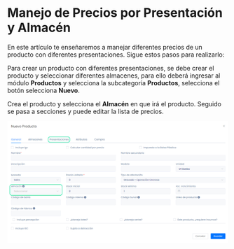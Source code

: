 # Manejo de Precios por Presentación y Almacén


En este artículo te enseñaremos a manejar diferentes precios de un producto con diferentes presentaciones. Sigue estos pasos para realizarlo:

Para crear un producto con diferentes presentaciones, se debe crear el producto y seleccionar diferentes almacenes, para ello deberá ingresar al módulo **Productos** y selecciona la subcategoría **Productos**, selecciona el botón selecciona **Nuevo**.

Crea el producto y selecciona el **Almacén** en que irá el producto. Seguido se pasa a secciones y puede editar la lista de precios.

![Alt text](img/preguntafrecuente11.jpg)
